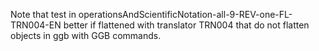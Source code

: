 Note that test in operationsAndScientificNotation-all-9-REV-one-FL-TRN004-EN better if flattened with translator TRN004 that do not flatten  objects in ggb with GGB commands.

